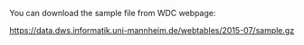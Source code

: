 You can download the sample file from WDC webpage:

https://data.dws.informatik.uni-mannheim.de/webtables/2015-07/sample.gz
